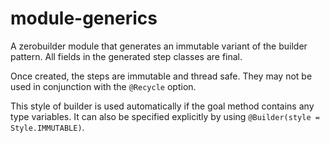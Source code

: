 # module-generics

A zerobuilder module that generates an immutable variant of the builder pattern.
All fields in the generated step classes are final. 

Once created, the steps are immutable and thread safe. They may not
be used in conjunction with the `@Recycle` option.

This style of builder is used automatically if the goal method contains any type variables.
It can also be specified explicitly by using `@Builder(style = Style.IMMUTABLE)`.
